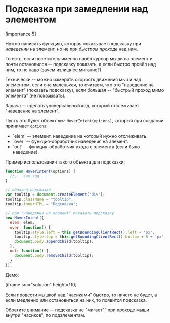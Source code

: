 # Подсказка при замедлении над элементом

[importance 5]

Нужно написать функцию, которая показывает подсказку при *наведении* на элемент, но не при *быстром проходе* над ним.

То есть, если посетитель именно навёл курсор мыши на элемент и почти остановился -- подсказку показать, а если быстро провёл над ним, то не надо (зачем излишнее мигание?).

Технически -- можно измерять скорость движения мыши над элементом, если она маленькая, то считаем, что это "наведение на элемент" (показать подсказку), если большая -- "быстрый проход мимо элемента" (не показывать).

Задача -- сделать универсальный код, который отслеживает "наведение на элемент".

Пусть это будет объект `new HoverIntent(options)`, который при создании принимает `options`:
<ul>
<li>`elem` -- элемент, наведение на который нужно отслеживать.</li>
<li>`over` -- функция-обработчик наведения на элемент.</li>
<li>`out` -- функция-обработчик ухода с элемента (если было наведение).</li>
</ul>

Пример использования такого объекта для подсказки:
```js
function HoverIntent(options) { 
  //... ваш код ...
}

// образец подсказки
var tooltip = document.createElement('div');
tooltip.className = "tooltip";
tooltip.innerHTML = "Подсказка";

// при "наведении на элемент" показать подсказку
new HoverIntent({
  elem: elem, 
  over: function() {
    tooltip.style.left = this.getBoundingClientRect().left + 'px';
    tooltip.style.top = this.getBoundingClientRect().bottom + 5 + 'px';
    document.body.appendChild(tooltip);
  },
  out: function() {
    document.body.removeChild(tooltip);
  }
});
```

Демо:

[iframe src="solution" height=110]

Если провести мышкой над "часиками" быстро, то ничего не будет, а если медленно или остановиться на них, то появится подсказка.

Обратите внимание -- подсказка не "мигает"" при проходе мыши внутри "часиков", по подэлементам.


